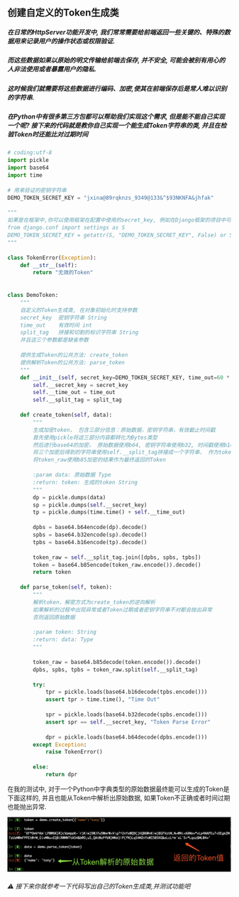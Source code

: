 ## 创建自定义的Token生成类

##### 在日常的HttpServer功能开发中, 我们常常需要给前端返回一些关键的、特殊的数据用来记录用户的操作状态或权限验证.

#####  而这些数据如果以原始的明文传输给前端去保存, 并不安全, 可能会被别有用心的人非法使用或者暴露用户的隐私. 

##### 这时候我们就需要将这些数据进行编码、加密,使其在前端保存后是常人难以识别的字符串. 

##### 在Python中有很多第三方包都可以帮助我们实现这个需求, 但是能不能自己实现一个呢? 接下来的代码就是教你自己实现一个能生成Token字符串的类, 并且在检验Token时还能比对过期时间

```python
# coding:utf-8
import pickle
import base64
import time

# 用来验证的密钥字符串
DEMO_TOKEN_SECRET_KEY = "jxina@89rqknzs_9349@133&^$93NKNFA&jhfak"

"""
如果是在框架中,你可以使用框架在配置中使用的secret_key, 例如在Django框架的项目中可以如下去写:
from django.conf import settings as S
DEMO_TOKEN_SECRET_KEY = getattr(S, "DEMO_TOKEN_SECRET_KEY", False) or S.SECRET_KEY
"""

class TokenError(Exception):
    def __str__(self):
        return "无效的Token"


class DemoToken:
	"""
	自定义的Token生成类, 在对象初始化时支持参数 
	secret_key 	密钥字符串 String
	time_out 	有效时间 int
	split_tag 	拼接和切割的标识字符串 String
	并且这三个参数都是缺省参数
	
	提供生成Token的公共方法: create_token
	提供解析Token的公共方法: parse_token
	"""
    def __init__(self, secret_key=DEMO_TOKEN_SECRET_KEY, time_out=60 * 2, split_tag="\b\b\b\b"):
        self.__secret_key = secret_key
        self.__time_out = time_out
        self.__split_tag = split_tag

    def create_token(self, data):
        """
        生成加密token， 包含三部分信息：原始数据，密钥字符串，有效截止时间戳
        首先使用pickle将这三部分内容都转化为Bytes类型
        然后进行base64的加密， 原始数据使用b64, 密钥字符串使用b32, 时间戳使用b16
        将三个加密后得到的字符串使用self.__split_tag拼接成一个字符串， 作为token_raw
        将token_raw使用b85加密的结果作为最终返回的Token

        :param data: 原始数据 Type
        :return: token: 生成的token String
        """
        dp = pickle.dumps(data)
        sp = pickle.dumps(self.__secret_key)
        tp = pickle.dumps(time.time() + self.__time_out)

        dpbs = base64.b64encode(dp).decode()
        spbs = base64.b32encode(sp).decode()
        tpbs = base64.b16encode(tp).decode()

        token_raw = self.__split_tag.join([dpbs, spbs, tpbs])
        token = base64.b85encode(token_raw.encode()).decode()
        return token

    def parse_token(self, token):
        """
        解析token，解密方式为create_token的逆向解析
        如果解析的过程中出现异常或者Token过期或者密钥字符串不对都会抛出异常
        否则返回原始数据

        :param token: String
        :return: data: Type
        """

        token_raw = base64.b85decode(token.encode()).decode()
        dpbs, spbs, tpbs = token_raw.split(self.__split_tag)

        try:
            tpr = pickle.loads(base64.b16decode(tpbs.encode()))
            assert tpr > time.time(), "Time Out"

            spr = pickle.loads(base64.b32decode(spbs.encode()))
            assert spr == self.__secret_key, "Token Parse Error"

            dpr = pickle.loads(base64.b64decode(dpbs.encode()))
        except Exception:
            raise TokenError()

        else:
            return dpr

```

在我的测试中, 对于一个Python中字典类型的原始数据最终能可以生成的Token是下面这样的, 并且也能从Token中解析出原始数据, 如果Token不正确或者时间过期也能抛出异常.

![image-20190702232902025](https://github.com/kerbalwzy/DailyEssay/blob/master/media/work-afterclass/image-20190702232902025.png)

###### ⚠ 接下来你就参考一下代码写出自己的Token生成类,并测试功能吧

